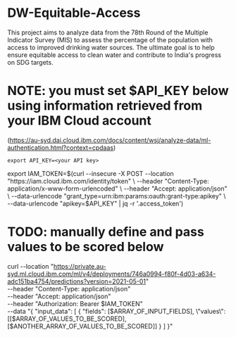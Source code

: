 # DW-Equitable-Access
This project aims to analyze data from the 78th Round of the Multiple Indicator Survey (MIS) to assess the percentage of the population with access to improved drinking water sources. The ultimate goal is to help ensure equitable access to clean water and contribute to India's progress on SDG targets.

# NOTE: you must set $API_KEY below using information retrieved from your IBM Cloud account 
(https://au-syd.dai.cloud.ibm.com/docs/content/wsj/analyze-data/ml-authentication.html?context=cpdaas)

    export API_KEY=<your API key>


export IAM_TOKEN=$(curl --insecure -X POST --location "https://iam.cloud.ibm.com/identity/token" \
--header "Content-Type: application/x-www-form-urlencoded" \
--header "Accept: application/json" \
--data-urlencode "grant_type=urn:ibm:params:oauth:grant-type:apikey" \
--data-urlencode "apikey=$API_KEY" | jq -r '.access_token')


# TODO:  manually define and pass values to be scored below

curl --location "https://private.au-syd.ml.cloud.ibm.com/ml/v4/deployments/746a0994-f80f-4d03-a634-adc151ba4754/predictions?version=2021-05-01" \
--header "Content-Type: application/json" \
--header "Accept: application/json" \
--header "Authorization: Bearer $IAM_TOKEN" \
--data "{
    \"input_data\": [
        {
            \"fields\": [$ARRAY_OF_INPUT_FIELDS],
            \"values\": [[$ARRAY_OF_VALUES_TO_BE_SCORED], [$ANOTHER_ARRAY_OF_VALUES_TO_BE_SCORED]]
        }
    ]
}"
